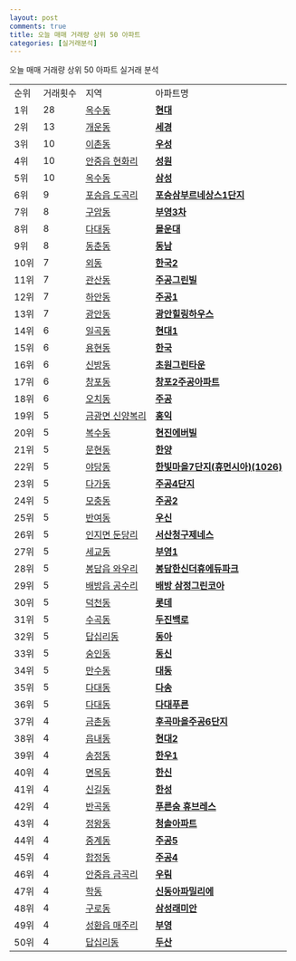 ```yaml
---
layout: post
comments: true
title: 오늘 매매 거래량 상위 50 아파트
categories: [실거래분석]
---
```


오늘 매매 거래량 상위 50 아파트 실거래 분석

<table>
  <tr>
    <td>순위</td>
    <td>거래횟수</td>
    <td>지역</td>
    <td>아파트명</td>
  </tr>

  <tr>
    <td>1위</td>
    <td>28</td>
    <td><a href="/실거래가/2021/06/16/11200.html">옥수동</a></td>
    <td colspan="4" style="font-weight: bold;"><a href="https://search.naver.com/search.naver?query=옥수동 현대">현대</a></td>
  </tr>

  <tr>
    <td>2위</td>
    <td>13</td>
    <td><a href="/실거래가/2021/06/16/42130.html">개운동</a></td>
    <td colspan="4" style="font-weight: bold;"><a href="https://search.naver.com/search.naver?query=개운동 세경">세경</a></td>
  </tr>

  <tr>
    <td>3위</td>
    <td>10</td>
    <td><a href="/실거래가/2021/06/16/11170.html">이촌동</a></td>
    <td colspan="4" style="font-weight: bold;"><a href="https://search.naver.com/search.naver?query=이촌동 우성">우성</a></td>
  </tr>

  <tr>
    <td>4위</td>
    <td>10</td>
    <td><a href="/실거래가/2021/06/16/41220.html">안중읍 현화리</a></td>
    <td colspan="4" style="font-weight: bold;"><a href="https://search.naver.com/search.naver?query=안중읍 현화리 성원">성원</a></td>
  </tr>

  <tr>
    <td>5위</td>
    <td>10</td>
    <td><a href="/실거래가/2021/06/16/11200.html">옥수동</a></td>
    <td colspan="4" style="font-weight: bold;"><a href="https://search.naver.com/search.naver?query=옥수동 삼성">삼성</a></td>
  </tr>

  <tr>
    <td>6위</td>
    <td>9</td>
    <td><a href="/실거래가/2021/06/16/41220.html">포승읍 도곡리</a></td>
    <td colspan="4" style="font-weight: bold;"><a href="https://search.naver.com/search.naver?query=포승읍 도곡리 포승삼부르네상스1단지">포승삼부르네상스1단지</a></td>
  </tr>

  <tr>
    <td>7위</td>
    <td>8</td>
    <td><a href="/실거래가/2021/06/16/27230.html">구암동</a></td>
    <td colspan="4" style="font-weight: bold;"><a href="https://search.naver.com/search.naver?query=구암동 부영3차">부영3차</a></td>
  </tr>

  <tr>
    <td>8위</td>
    <td>8</td>
    <td><a href="/실거래가/2021/06/16/26380.html">다대동</a></td>
    <td colspan="4" style="font-weight: bold;"><a href="https://search.naver.com/search.naver?query=다대동 몰운대">몰운대</a></td>
  </tr>

  <tr>
    <td>9위</td>
    <td>8</td>
    <td><a href="/실거래가/2021/06/16/28185.html">동춘동</a></td>
    <td colspan="4" style="font-weight: bold;"><a href="https://search.naver.com/search.naver?query=동춘동 동남">동남</a></td>
  </tr>

  <tr>
    <td>10위</td>
    <td>7</td>
    <td><a href="/실거래가/2021/06/16/48250.html">외동</a></td>
    <td colspan="4" style="font-weight: bold;"><a href="https://search.naver.com/search.naver?query=외동 한국2">한국2</a></td>
  </tr>

  <tr>
    <td>11위</td>
    <td>7</td>
    <td><a href="/실거래가/2021/06/16/41281.html">관산동</a></td>
    <td colspan="4" style="font-weight: bold;"><a href="https://search.naver.com/search.naver?query=관산동 주공그린빌">주공그린빌</a></td>
  </tr>

  <tr>
    <td>12위</td>
    <td>7</td>
    <td><a href="/실거래가/2021/06/16/41210.html">하안동</a></td>
    <td colspan="4" style="font-weight: bold;"><a href="https://search.naver.com/search.naver?query=하안동 주공1">주공1</a></td>
  </tr>

  <tr>
    <td>13위</td>
    <td>7</td>
    <td><a href="/실거래가/2021/06/16/26500.html">광안동</a></td>
    <td colspan="4" style="font-weight: bold;"><a href="https://search.naver.com/search.naver?query=광안동 광안힐링하우스">광안힐링하우스</a></td>
  </tr>

  <tr>
    <td>14위</td>
    <td>6</td>
    <td><a href="/실거래가/2021/06/16/29170.html">일곡동</a></td>
    <td colspan="4" style="font-weight: bold;"><a href="https://search.naver.com/search.naver?query=일곡동 현대1">현대1</a></td>
  </tr>

  <tr>
    <td>15위</td>
    <td>6</td>
    <td><a href="/실거래가/2021/06/16/28177.html">용현동</a></td>
    <td colspan="4" style="font-weight: bold;"><a href="https://search.naver.com/search.naver?query=용현동 한국">한국</a></td>
  </tr>

  <tr>
    <td>16위</td>
    <td>6</td>
    <td><a href="/실거래가/2021/06/16/44131.html">신방동</a></td>
    <td colspan="4" style="font-weight: bold;"><a href="https://search.naver.com/search.naver?query=신방동 초원그린타운">초원그린타운</a></td>
  </tr>

  <tr>
    <td>17위</td>
    <td>6</td>
    <td><a href="/실거래가/2021/06/16/47113.html">창포동</a></td>
    <td colspan="4" style="font-weight: bold;"><a href="https://search.naver.com/search.naver?query=창포동 창포2주공아파트">창포2주공아파트</a></td>
  </tr>

  <tr>
    <td>18위</td>
    <td>6</td>
    <td><a href="/실거래가/2021/06/16/29170.html">오치동</a></td>
    <td colspan="4" style="font-weight: bold;"><a href="https://search.naver.com/search.naver?query=오치동 주공">주공</a></td>
  </tr>

  <tr>
    <td>19위</td>
    <td>5</td>
    <td><a href="/실거래가/2021/06/16/41550.html">금광면 신양복리</a></td>
    <td colspan="4" style="font-weight: bold;"><a href="https://search.naver.com/search.naver?query=금광면 신양복리 홍익">홍익</a></td>
  </tr>

  <tr>
    <td>20위</td>
    <td>5</td>
    <td><a href="/실거래가/2021/06/16/30170.html">복수동</a></td>
    <td colspan="4" style="font-weight: bold;"><a href="https://search.naver.com/search.naver?query=복수동 현진에버빌">현진에버빌</a></td>
  </tr>

  <tr>
    <td>21위</td>
    <td>5</td>
    <td><a href="/실거래가/2021/06/16/26290.html">문현동</a></td>
    <td colspan="4" style="font-weight: bold;"><a href="https://search.naver.com/search.naver?query=문현동 한양">한양</a></td>
  </tr>

  <tr>
    <td>22위</td>
    <td>5</td>
    <td><a href="/실거래가/2021/06/16/41480.html">야당동</a></td>
    <td colspan="4" style="font-weight: bold;"><a href="https://search.naver.com/search.naver?query=야당동 한빛마을7단지(휴먼시아)(1026)">한빛마을7단지(휴먼시아)(1026)</a></td>
  </tr>

  <tr>
    <td>23위</td>
    <td>5</td>
    <td><a href="/실거래가/2021/06/16/44131.html">다가동</a></td>
    <td colspan="4" style="font-weight: bold;"><a href="https://search.naver.com/search.naver?query=다가동 주공4단지">주공4단지</a></td>
  </tr>

  <tr>
    <td>24위</td>
    <td>5</td>
    <td><a href="/실거래가/2021/06/16/43112.html">모충동</a></td>
    <td colspan="4" style="font-weight: bold;"><a href="https://search.naver.com/search.naver?query=모충동 주공2">주공2</a></td>
  </tr>

  <tr>
    <td>25위</td>
    <td>5</td>
    <td><a href="/실거래가/2021/06/16/26350.html">반여동</a></td>
    <td colspan="4" style="font-weight: bold;"><a href="https://search.naver.com/search.naver?query=반여동 우신">우신</a></td>
  </tr>

  <tr>
    <td>26위</td>
    <td>5</td>
    <td><a href="/실거래가/2021/06/16/44210.html">인지면 둔당리</a></td>
    <td colspan="4" style="font-weight: bold;"><a href="https://search.naver.com/search.naver?query=인지면 둔당리 서산청구제네스">서산청구제네스</a></td>
  </tr>

  <tr>
    <td>27위</td>
    <td>5</td>
    <td><a href="/실거래가/2021/06/16/41220.html">세교동</a></td>
    <td colspan="4" style="font-weight: bold;"><a href="https://search.naver.com/search.naver?query=세교동 부영1">부영1</a></td>
  </tr>

  <tr>
    <td>28위</td>
    <td>5</td>
    <td><a href="/실거래가/2021/06/16/41590.html">봉담읍 와우리</a></td>
    <td colspan="4" style="font-weight: bold;"><a href="https://search.naver.com/search.naver?query=봉담읍 와우리 봉담한신더휴에듀파크">봉담한신더휴에듀파크</a></td>
  </tr>

  <tr>
    <td>29위</td>
    <td>5</td>
    <td><a href="/실거래가/2021/06/16/44200.html">배방읍 공수리</a></td>
    <td colspan="4" style="font-weight: bold;"><a href="https://search.naver.com/search.naver?query=배방읍 공수리 배방 삼정그린코아">배방 삼정그린코아</a></td>
  </tr>

  <tr>
    <td>30위</td>
    <td>5</td>
    <td><a href="/실거래가/2021/06/16/26320.html">덕천동</a></td>
    <td colspan="4" style="font-weight: bold;"><a href="https://search.naver.com/search.naver?query=덕천동 롯데">롯데</a></td>
  </tr>

  <tr>
    <td>31위</td>
    <td>5</td>
    <td><a href="/실거래가/2021/06/16/43112.html">수곡동</a></td>
    <td colspan="4" style="font-weight: bold;"><a href="https://search.naver.com/search.naver?query=수곡동 두진백로">두진백로</a></td>
  </tr>

  <tr>
    <td>32위</td>
    <td>5</td>
    <td><a href="/실거래가/2021/06/16/11230.html">답십리동</a></td>
    <td colspan="4" style="font-weight: bold;"><a href="https://search.naver.com/search.naver?query=답십리동 동아">동아</a></td>
  </tr>

  <tr>
    <td>33위</td>
    <td>5</td>
    <td><a href="/실거래가/2021/06/16/41550.html">숭인동</a></td>
    <td colspan="4" style="font-weight: bold;"><a href="https://search.naver.com/search.naver?query=숭인동 동신">동신</a></td>
  </tr>

  <tr>
    <td>34위</td>
    <td>5</td>
    <td><a href="/실거래가/2021/06/16/28200.html">만수동</a></td>
    <td colspan="4" style="font-weight: bold;"><a href="https://search.naver.com/search.naver?query=만수동 대동">대동</a></td>
  </tr>

  <tr>
    <td>35위</td>
    <td>5</td>
    <td><a href="/실거래가/2021/06/16/26380.html">다대동</a></td>
    <td colspan="4" style="font-weight: bold;"><a href="https://search.naver.com/search.naver?query=다대동 다송">다송</a></td>
  </tr>

  <tr>
    <td>36위</td>
    <td>5</td>
    <td><a href="/실거래가/2021/06/16/26380.html">다대동</a></td>
    <td colspan="4" style="font-weight: bold;"><a href="https://search.naver.com/search.naver?query=다대동 다대푸른">다대푸른</a></td>
  </tr>

  <tr>
    <td>37위</td>
    <td>4</td>
    <td><a href="/실거래가/2021/06/16/41480.html">금촌동</a></td>
    <td colspan="4" style="font-weight: bold;"><a href="https://search.naver.com/search.naver?query=금촌동 후곡마을주공6단지">후곡마을주공6단지</a></td>
  </tr>

  <tr>
    <td>38위</td>
    <td>4</td>
    <td><a href="/실거래가/2021/06/16/27230.html">읍내동</a></td>
    <td colspan="4" style="font-weight: bold;"><a href="https://search.naver.com/search.naver?query=읍내동 현대2">현대2</a></td>
  </tr>

  <tr>
    <td>39위</td>
    <td>4</td>
    <td><a href="/실거래가/2021/06/16/47190.html">송정동</a></td>
    <td colspan="4" style="font-weight: bold;"><a href="https://search.naver.com/search.naver?query=송정동 한우1">한우1</a></td>
  </tr>

  <tr>
    <td>40위</td>
    <td>4</td>
    <td><a href="/실거래가/2021/06/16/11260.html">면목동</a></td>
    <td colspan="4" style="font-weight: bold;"><a href="https://search.naver.com/search.naver?query=면목동 한신">한신</a></td>
  </tr>

  <tr>
    <td>41위</td>
    <td>4</td>
    <td><a href="/실거래가/2021/06/16/11560.html">신길동</a></td>
    <td colspan="4" style="font-weight: bold;"><a href="https://search.naver.com/search.naver?query=신길동 한성">한성</a></td>
  </tr>

  <tr>
    <td>42위</td>
    <td>4</td>
    <td><a href="/실거래가/2021/06/16/42130.html">반곡동</a></td>
    <td colspan="4" style="font-weight: bold;"><a href="https://search.naver.com/search.naver?query=반곡동 푸른숨 휴브레스">푸른숨 휴브레스</a></td>
  </tr>

  <tr>
    <td>43위</td>
    <td>4</td>
    <td><a href="/실거래가/2021/06/16/41390.html">정왕동</a></td>
    <td colspan="4" style="font-weight: bold;"><a href="https://search.naver.com/search.naver?query=정왕동 청솔아파트">청솔아파트</a></td>
  </tr>

  <tr>
    <td>44위</td>
    <td>4</td>
    <td><a href="/실거래가/2021/06/16/11350.html">중계동</a></td>
    <td colspan="4" style="font-weight: bold;"><a href="https://search.naver.com/search.naver?query=중계동 주공5">주공5</a></td>
  </tr>

  <tr>
    <td>45위</td>
    <td>4</td>
    <td><a href="/실거래가/2021/06/16/41220.html">합정동</a></td>
    <td colspan="4" style="font-weight: bold;"><a href="https://search.naver.com/search.naver?query=합정동 주공4">주공4</a></td>
  </tr>

  <tr>
    <td>46위</td>
    <td>4</td>
    <td><a href="/실거래가/2021/06/16/41220.html">안중읍 금곡리</a></td>
    <td colspan="4" style="font-weight: bold;"><a href="https://search.naver.com/search.naver?query=안중읍 금곡리 우림">우림</a></td>
  </tr>

  <tr>
    <td>47위</td>
    <td>4</td>
    <td><a href="/실거래가/2021/06/16/46130.html">학동</a></td>
    <td colspan="4" style="font-weight: bold;"><a href="https://search.naver.com/search.naver?query=학동 신동아파밀리에">신동아파밀리에</a></td>
  </tr>

  <tr>
    <td>48위</td>
    <td>4</td>
    <td><a href="/실거래가/2021/06/16/11530.html">구로동</a></td>
    <td colspan="4" style="font-weight: bold;"><a href="https://search.naver.com/search.naver?query=구로동 삼성래미안">삼성래미안</a></td>
  </tr>

  <tr>
    <td>49위</td>
    <td>4</td>
    <td><a href="/실거래가/2021/06/16/44133.html">성환읍 매주리</a></td>
    <td colspan="4" style="font-weight: bold;"><a href="https://search.naver.com/search.naver?query=성환읍 매주리 부영">부영</a></td>
  </tr>

  <tr>
    <td>50위</td>
    <td>4</td>
    <td><a href="/실거래가/2021/06/16/11230.html">답십리동</a></td>
    <td colspan="4" style="font-weight: bold;"><a href="https://search.naver.com/search.naver?query=답십리동 두산">두산</a></td>
  </tr>

</table>

